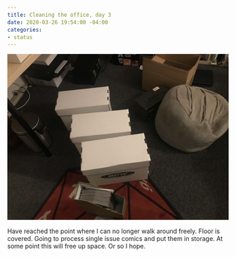 ```yaml
---
title: Cleaning the office, day 3
date: 2020-03-26 19:54:00 -04:00
categories:
- status
---
```


![F434D1DB-73F3-4412-8D66-53B9A9E7EA16.jpeg](/uploads/F434D1DB-73F3-4412-8D66-53B9A9E7EA16.jpeg)

Have reached the point where I can no longer walk around freely. Floor is covered. Going to process single issue comics and put them in storage. At some point this will free up space. Or so I hope. 
